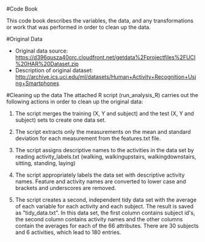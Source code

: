 #Code Book

This code book describes the variables, the data, and any transformations or work that was performed in order to clean up the data. 

#Original Data

- Original data source: https://d396qusza40orc.cloudfront.net/getdata%2Fprojectfiles%2FUCI%20HAR%20Dataset.zip 
- Description of original dataset: http://archive.ics.uci.edu/ml/datasets/Human+Activity+Recognition+Using+Smartphones

#Cleaning up the data
The attached R script (run_analysis_R) carries out the following actions in order to clean up the original data:

1. The script merges the training (X, Y and subject) and the test (X, Y and subject) sets to create one data set.

2. The script extracts only the measurements on the mean and standard deviation for each measurement from the features.txt file.

3. The script assigns descriptive names to the activities in the data set by reading activity_labels.txt (walking, walkingupstairs, walkingdownstairs, sitting, standing, laying)

4. The script appropriately labels the data set with descriptive activity names. Feature and activity names are converted to lower case and brackets and underscores are removed.

5. The script creates a second, independent tidy data set with the average of each variable for each activity and each subject. The result is saved as "tidy_data.txt". In this data set, the first column contains subject id's, the second column contains activity names and the other columns contain the averages for each of the 66 attributes. There are 30 subjects and 6 activities, which lead to 180 entries.


